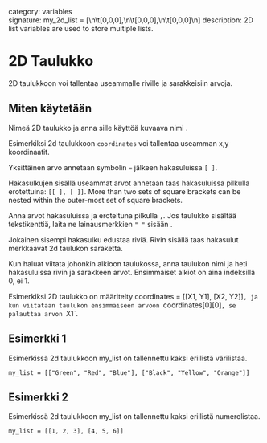 category: variables  
signature: my_2d_list = [\n\t[0,0,0],\n\t[0,0,0],\n\t[0,0,0]\n]
description: 2D list variables are used to store multiple lists.

# 2D Taulukko

2D taulukkoon voi tallentaa useammalle riville ja sarakkeisiin arvoja.

## Miten käytetään

Nimeä 2D taulukko ja anna sille käyttöä kuvaava nimi .

Esimerkiksi 2d taulukkoon `coordinates` voi tallentaa useamman x,y koordinaatit.

Yksittäinen arvo annetaan symbolin `=` jälkeen hakasuluissa `[ ]`.

Hakasulkujen sisällä useammat arvot annetaan taas hakasuluissa pilkulla erotettuina: `[[ ], [ ]]`. More than two sets of square brackets can be nested within the outer-most set of square brackets.

Anna arvot hakasuluissa ja eroteltuna pilkulla `,`. Jos taulukko sisältää tekstikenttiä, laita ne lainausmerkkien `" "` sisään .

Jokainen sisempi hakasulku edustaa riviä. Rivin sisällä taas hakasulut merkkaavat 2d taulukon saraketta.

Kun haluat viitata johonkin alkioon taulukossa, anna taulukon nimi ja heti hakasuluissa rivin ja sarakkeen arvot. Ensimmäiset alkiot on aina indeksillä 0, ei 1.

Esimerkiksi 2D taulukko on määritelty coordinates = [[X1, Y1], [X2, Y2]]`, ja kun viitataan taulukon ensimmäiseen arvoon `coordinates[0][0]`, se palauttaa arvon `X1`. 

## Esimerkki 1

Esimerkissä 2d taulukkoon my_list on tallennettu kaksi erillistä värilistaa.

```don
my_list = [["Green", "Red", "Blue"], ["Black", "Yellow", "Orange"]]
```

## Esimerkki 2

Esimerkissä 2d taulukkoon my_list on tallennettu kaksi erillistä numerolistaa.

```don
my_list = [[1, 2, 3], [4, 5, 6]]
```
<advanced>
</advanced>
